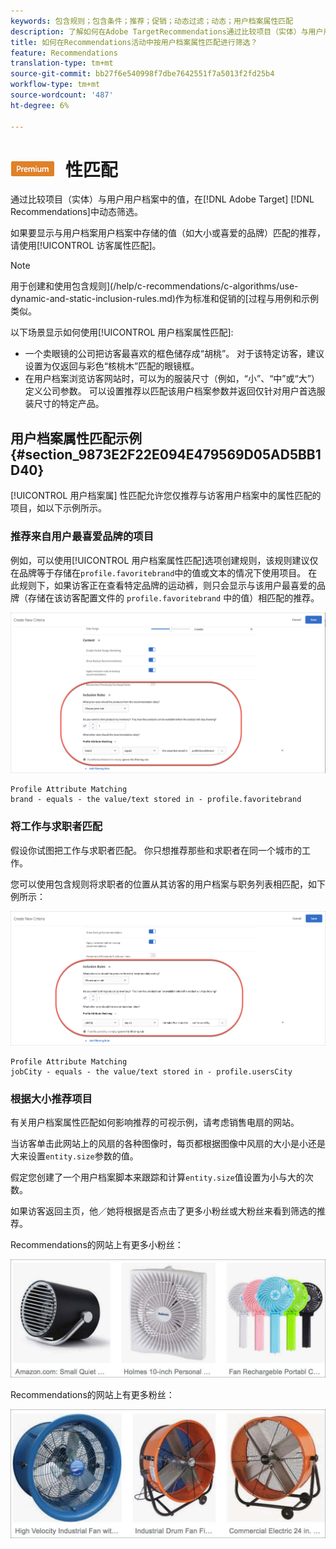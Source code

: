 ```yaml
---
keywords: 包含规则；包含条件；推荐；促销；动态过滤；动态；用户档案属性匹配
description: 了解如何在Adobe TargetRecommendations通过比较项目（实体）与用户用户档案中的值来动态过滤。
title: 如何在Recommendations活动中按用户档案属性匹配进行筛选？
feature: Recommendations
translation-type: tm+mt
source-git-commit: bb27f6e540998f7dbe7642551f7a5013f2fd25b4
workflow-type: tm+mt
source-wordcount: '487'
ht-degree: 6%

---
```



# ![PREMIUMProfile属](/help/assets/premium.png) 性匹配

通过比较项目（实体）与用户用户档案中的值，在[!DNL Adobe Target] [!DNL Recommendations]中动态筛选。

如果要显示与用户档案用户档案中存储的值（如大小或喜爱的品牌）匹配的推荐，请使用[!UICONTROL 访客属性匹配]。

>[!NOTE]
>
>用于创建和使用包含规则](/help/c-recommendations/c-algorithms/use-dynamic-and-static-inclusion-rules.md)作为标准和促销的[过程与用例和示例类似。

以下场景显示如何使用[!UICONTROL 用户档案属性匹配]:

* 一个卖眼镜的公司把访客最喜欢的框色储存成“胡桃”。 对于该特定访客，建议设置为仅返回与彩色“核桃木”匹配的眼镜框。
* 在用户档案浏览访客网站时，可以为的服装尺寸（例如，“小”、“中”或“大”）定义公司参数。 可以设置推荐以匹配该用户档案参数并返回仅针对用户首选服装尺寸的特定产品。

## 用户档案属性匹配示例{#section_9873E2F22E094E479569D05AD5BB1D40}

[!UICONTROL 用户档案属] 性匹配允许您仅推荐与访客用户档案中的属性匹配的项目，如以下示例所示。

### 推荐来自用户最喜爱品牌的项目

例如，可以使用[!UICONTROL 用户档案属性匹配]选项创建规则，该规则建议仅在品牌等于存储在`profile.favoritebrand`中的值或文本的情况下使用项目。 在此规则下，如果访客正在查看特定品牌的运动裤，则只会显示与该用户最喜爱的品牌（存储在该访客配置文件的 `profile.favoritebrand` 中的值）相匹配的推荐。

![最喜爱的品牌](/help/c-recommendations/c-algorithms/assets/favorite-brand.png)

```
Profile Attribute Matching
brand - equals - the value/text stored in - profile.favoritebrand
```

### 将工作与求职者匹配

假设你试图把工作与求职者匹配。 你只想推荐那些和求职者在同一个城市的工作。

您可以使用包含规则将求职者的位置从其访客的用户档案与职务列表相匹配，如下例所示：

![用户城市](/help/c-recommendations/c-algorithms/assets/city.png)

```
Profile Attribute Matching
jobCity - equals - the value/text stored in - profile.usersCity
```

### 根据大小推荐项目

有关用户档案属性匹配如何影响推荐的可视示例，请考虑销售电扇的网站。

当访客单击此网站上的风扇的各种图像时，每页都根据图像中风扇的大小是小还是大来设置`entity.size`参数的值。

假定您创建了一个用户档案脚本来跟踪和计算`entity.size`值设置为小与大的次数。

如果访客返回主页，他／她将根据是否点击了更多小粉丝或大粉丝来看到筛选的推荐。

Recommendations的网站上有更多小粉丝：

![小粉丝推荐](/help/c-recommendations/c-algorithms/assets/small-fans.png)

Recommendations的网站上有更多粉丝：

![大粉丝推荐](/help/c-recommendations/c-algorithms/assets/large-fans.png)